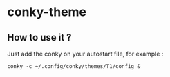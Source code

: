 # conky-theme

## How to use it ?
Just add the conky on your autostart file, for example :
```
conky -c ~/.config/conky/themes/T1/config &
```
